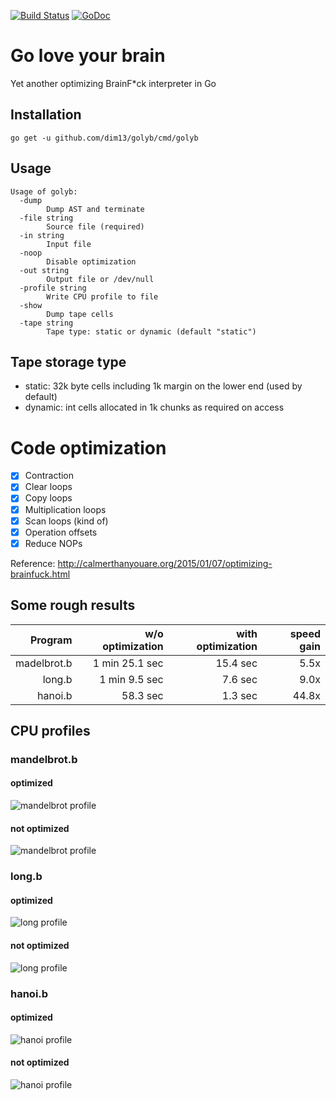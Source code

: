 [![Build Status](https://travis-ci.org/dim13/golyb.svg?branch=master)](https://travis-ci.org/dim13/golyb)
[![GoDoc](https://godoc.org/github.com/dim13/golyb?status.svg)](https://godoc.org/github.com/dim13/golyb)

# Go love your brain
Yet another optimizing BrainF\*ck interpreter in Go

## Installation
    go get -u github.com/dim13/golyb/cmd/golyb

## Usage
```
Usage of golyb:
  -dump
    	Dump AST and terminate
  -file string
    	Source file (required)
  -in string
    	Input file
  -noop
    	Disable optimization
  -out string
    	Output file or /dev/null
  -profile string
    	Write CPU profile to file
  -show
    	Dump tape cells
  -tape string
    	Tape type: static or dynamic (default "static")
```

## Tape storage type
- static: 32k byte cells including 1k margin on the lower end (used by default)
- dynamic: int cells allocated in 1k chunks as required on access

# Code optimization
- [x] Contraction
- [x] Clear loops
- [x] Copy loops
- [x] Multiplication loops
- [x] Scan loops (kind of)
- [x] Operation offsets
- [x] Reduce NOPs

Reference: http://calmerthanyouare.org/2015/01/07/optimizing-brainfuck.html

## Some rough results

| Program     | w/o optimization | with optimization | speed gain |
| -----------:| ----------------:| -----------------:| ----------:|
| madelbrot.b |   1 min 25.1 sec |          15.4 sec |       5.5x |
| long.b      |   1 min  9.5 sec |           7.6 sec |       9.0x |
| hanoi.b     |         58.3 sec |           1.3 sec |      44.8x |

## CPU profiles

### mandelbrot.b
#### optimized
![mandelbrot profile](https://raw.githubusercontent.com/dim13/golyb/master/profiles/mandelbrot.gif)
#### not optimized
![mandelbrot profile](https://raw.githubusercontent.com/dim13/golyb/master/profiles/mandelbrot_noop.gif)

### long.b
#### optimized
![long profile](https://raw.githubusercontent.com/dim13/golyb/master/profiles/long.gif)
#### not optimized
![long profile](https://raw.githubusercontent.com/dim13/golyb/master/profiles/long_noop.gif)

### hanoi.b
#### optimized
![hanoi profile](https://raw.githubusercontent.com/dim13/golyb/master/profiles/hanoi.gif)
#### not optimized
![hanoi profile](https://raw.githubusercontent.com/dim13/golyb/master/profiles/hanoi_noop.gif)
